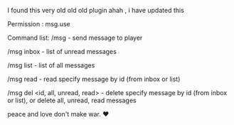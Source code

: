 

I found this very old old old plugin ahah , i have updated this


Permission : msg.use



Command list:
/msg <player> <message> - send message to player
	
/msg inbox - list of unread messages
	
/msg list - list of all messages
	
/msg read <id> - read specify message by id (from inbox or list)
	
/msg del <id, all, unread, read> - delete specify message by id (from inbox or list), or delete all, unread, read messages

  peace and love don't make war. ♥
